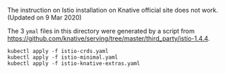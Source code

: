 The instruction on Istio installation on Knative official site does not work. (Updated on 9 Mar 2020)

The 3 `ymal` files in this directory were generated by a script from https://github.com/knative/serving/tree/master/third_party/istio-1.4.4.

```
kubectl apply -f istio-crds.yaml
kubectl apply -f istio-minimal.yaml
kubectl apply -f istio-knative-extras.yaml
```
